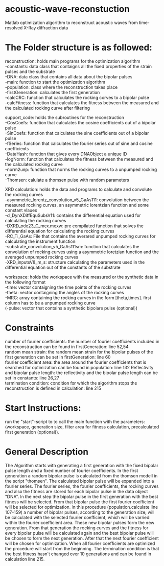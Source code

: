 # acoustic-wave-reconstuction  
  
Matlab optimization algorithm to reconstruct acoustic waves from time-resolved X-Ray diffraction data

# The Folder structure is as followed:
  
reconstruction: holds main programs for the optimization algorithm  
-constants: data class that contaigns all the fixed properties of the strain pulses and the substrate  
-DNA: data class that contains all data about the bipolar pulses  
-main: function to start the optimization algorithm  
-population: class where the reconstruction takes place  
-firstGeneration: calculates the first generation    
-calcCRC: function that calculates the rocking corves to a bipolar pulse  
-calcFitness: function that calculates the fitness between the measured and the calculated rocking curve after filtering
  
support_code: holds the subroutines for the reconstruction   
-CosCoefs: function that calculates the cosine coefficients out of a bipolar pulse  
-SinCoefs: function that calculates the sine coefficients out of a bipolar pulse  
-fSeries: function that calculates the fourier series out of sine and cosine coefficients  
-DataHash: function that gives every DNAObject a unique ID  
-logNorm: function that calculates the fitness between the measured and the calculated rocking curve  
-norm2unp: function that norms the rocking curves to a unpumped rocking curve  
-Thomsen: calulate a thomsen pulse with random parameters  
   
XRD calculation: holds the data and programs to calculate and convolute the rocking curves  
-asymmetric_lorentz_convolution_v5_GaAs111: convolution between the measured rocking curves, an asymmetric lorentzian function and some constant vlaues  
-d_DynXDiffEquSubsV11: contains the differential equation used for calculating the rocking curves  
-DXRD_ode23_C_mex.mexw: pre compilated function that solves the differential equation for calculating the rocking curves  
-RC_Ti_GaAs: File that contains the averared unpumped rocking curves for calculating the instrument function  
-substrate_convolution_v5_GaAs111sm: function that calculates the convolution of rocking curves using a asymmetric loretzian function and the averaged unpumped rocking curves  
-XRD_inputsV8_m_s: structure calculating the parameters used in the differential equation out of the constants of the substrate  
   
workspace: holds the workspace with the measured or the synthetic data in the following format   
-time:  vector contaigning the time points of the rocking curves  
-theta: vector contaigning the angles of the rocking curves  
-MRC: array containing the rocking curves in the form [theta,times]. first column has to be a unpumped rocking curve  
(-pulse: vector that contains a synthetic bipolare pulse (optional))   

# Constraints
  
number of fourier coefficients: the number of fourier coefficients included in the reconstruction can be found in firstGeneration: line 52,54   
random mean strain: the random mean strain for the bipolar pulses of the first generation can be set in firstGeneration: line 60   
fourier coefficient area: the area around the fourier coefficients that is searched for optimization can be found in population: line 132
Reflectivity and bipolar pulse length: the reflectivity and the bipolar pulse length can be set in constants: line 26,27  
termination condition: condition for which the algorithm stops the reconstruction is defined in calculation: line 215  
  
# Start Instructions:  
  
run the "start"-script to to call the main function with the parameters: (workspace, generation size, filter area for fitness calculation, precalculated first generation (optional)).  
  
# General Description

The Algorithm starts with generating a first generation with the fixed bipolar pulse length and a fixed number of fourier coefficients. In the first generation a random bipolar pulse is calculated from the thomsen modell in the script "thomsen". The calculated bipolar pulse will be expanded into a fourier series. The fourier series, the fourier coefficients, the rocking curves and also the fitness are stored for each bipolar pulse in the data object "DNA". In the next step the bipolar pulse in the first generation with the best fitness will be selected. From that bipolar pulse the first fourier coefficient will be selected for optimization. In this procedure (population.calculate line 107-159) a number of bipolar pulses, according to the generation size, will be calculated with the selected fourier coefficient, which will be varried within the fourier coefficient area. These new bipolar pulses form the new generation. From that generation the rocking curves and the fitness for every bipolar pulse will be calculated again and the best bipolar pulse will be chosen to form the next generation. After that the next fourier coefficient will be chosen for optimization. When all fourier coefficients are optimized the procedure will start from the beginning. The termination condition is that the best fitness hasn't changed over 10 generations and can be found in calculation line 215.



